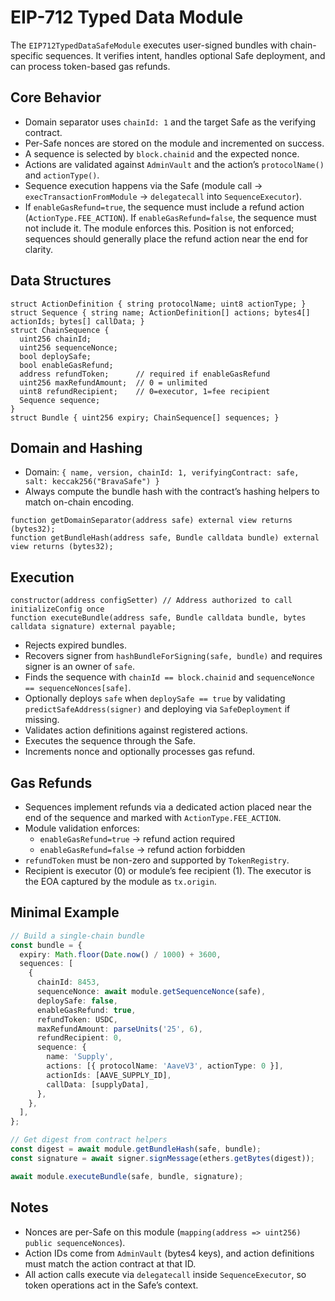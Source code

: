 # EIP-712 Typed Data Module

The `EIP712TypedDataSafeModule` executes user-signed bundles with chain-specific
sequences. It verifies intent, handles optional Safe deployment, and can process
token-based gas refunds.

## Core Behavior

- Domain separator uses `chainId: 1` and the target Safe as the verifying
  contract.
- Per-Safe nonces are stored on the module and incremented on success.
- A sequence is selected by `block.chainid` and the expected nonce.
- Actions are validated against `AdminVault` and the action’s `protocolName()`
  and `actionType()`.
- Sequence execution happens via the Safe (module call →
  `execTransactionFromModule` → `delegatecall` into `SequenceExecutor`).
- If `enableGasRefund=true`, the sequence must include a refund action (`ActionType.FEE_ACTION`).
  If `enableGasRefund=false`, the sequence must not include it. The module enforces this. Position is not enforced; sequences should generally place the refund action near the end for clarity.

## Data Structures

```solidity
struct ActionDefinition { string protocolName; uint8 actionType; }
struct Sequence { string name; ActionDefinition[] actions; bytes4[] actionIds; bytes[] callData; }
struct ChainSequence {
  uint256 chainId;
  uint256 sequenceNonce;
  bool deploySafe;
  bool enableGasRefund;
  address refundToken;      // required if enableGasRefund
  uint256 maxRefundAmount;  // 0 = unlimited
  uint8 refundRecipient;    // 0=executor, 1=fee recipient
  Sequence sequence;
}
struct Bundle { uint256 expiry; ChainSequence[] sequences; }
```

## Domain and Hashing

- Domain:
  `{ name, version, chainId: 1, verifyingContract: safe, salt: keccak256("BravaSafe") }`
- Always compute the bundle hash with the contract’s hashing helpers to match
  on-chain encoding.

```solidity
function getDomainSeparator(address safe) external view returns (bytes32);
function getBundleHash(address safe, Bundle calldata bundle) external view returns (bytes32);
```

## Execution

```solidity
constructor(address configSetter) // Address authorized to call initializeConfig once
function executeBundle(address safe, Bundle calldata bundle, bytes calldata signature) external payable;
```

- Rejects expired bundles.
- Recovers signer from `hashBundleForSigning(safe, bundle)` and requires signer
  is an owner of `safe`.
- Finds the sequence with `chainId == block.chainid` and
  `sequenceNonce == sequenceNonces[safe]`.
- Optionally deploys `safe` when `deploySafe == true` by validating
  `predictSafeAddress(signer)` and deploying via `SafeDeployment` if missing.
- Validates action definitions against registered actions.
- Executes the sequence through the Safe.
- Increments nonce and optionally processes gas refund.

## Gas Refunds

- Sequences implement refunds via a dedicated action placed near the end of the sequence and
  marked with `ActionType.FEE_ACTION`.
- Module validation enforces:
  - `enableGasRefund=true` → refund action required
  - `enableGasRefund=false` → refund action forbidden
- `refundToken` must be non-zero and supported by `TokenRegistry`.
- Recipient is executor (0) or module’s fee recipient (1). The executor is the EOA captured by the module as `tx.origin`.

## Minimal Example

```typescript
// Build a single-chain bundle
const bundle = {
  expiry: Math.floor(Date.now() / 1000) + 3600,
  sequences: [
    {
      chainId: 8453,
      sequenceNonce: await module.getSequenceNonce(safe),
      deploySafe: false,
      enableGasRefund: true,
      refundToken: USDC,
      maxRefundAmount: parseUnits('25', 6),
      refundRecipient: 0,
      sequence: {
        name: 'Supply',
        actions: [{ protocolName: 'AaveV3', actionType: 0 }],
        actionIds: [AAVE_SUPPLY_ID],
        callData: [supplyData],
      },
    },
  ],
};

// Get digest from contract helpers
const digest = await module.getBundleHash(safe, bundle);
const signature = await signer.signMessage(ethers.getBytes(digest));

await module.executeBundle(safe, bundle, signature);
```

## Notes

- Nonces are per-Safe on this module
  (`mapping(address => uint256) public sequenceNonces`).
- Action IDs come from `AdminVault` (bytes4 keys), and action definitions must
  match the action contract at that ID.
- All action calls execute via `delegatecall` inside `SequenceExecutor`, so
  token operations act in the Safe’s context.
